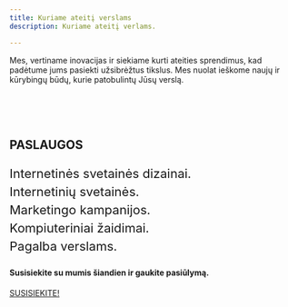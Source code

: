 ```yaml
---
title: Kuriame ateitį verslams
description: Kuriame ateitį verlams.

---
```


Mes, vertiname inovacijas ir siekiame kurti ateities sprendimus, kad padėtume jums pasiekti užsibrėžtus tikslus. Mes nuolat ieškome naujų ir kūrybingų būdų, kurie patobulintų Jūsų verslą.

<br>
<br>
<br>

## PASLAUGOS
<p style=" font-size: 22px;
line-height: 32px;">
 Internetinės svetainės dizainai. <br>
 Internetinių svetainės. <br>
 Marketingo kampanijos. <br>
 Kompiuteriniai žaidimai. <br>
 Pagalba verslams. <br>

</p>


#### Susisiekite su mumis šiandien ir gaukite pasiūlymą.

[SUSISIEKITE!](https://docs.google.com/forms/d/1LNTWnSMSel4PP5vldvFE7IaFhCJf5ZJ9HgNVmkJpM1U/edit)
